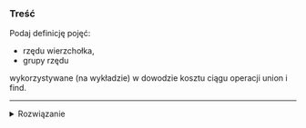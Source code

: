 ### Treść
Podaj definicję pojęć:
* rzędu wierzchołka,
* grupy rzędu

wykorzystywane (na wykładzie) w dowodzie kosztu ciągu operacji union i find.

------
<details><summary>Rozwiązanie</summary>
<p>
